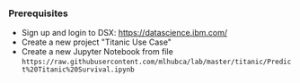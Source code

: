 ### Prerequisites

- Sign up and login to DSX: https://datascience.ibm.com/
- Create a new project "Titanic Use Case"
- Create a new Jupyter Notebook from file `https://raw.githubusercontent.com/mlhubca/lab/master/titanic/Predict%20Titanic%20Survival.ipynb`
